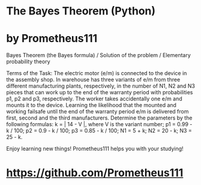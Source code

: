 # The Bayes Theorem (Python)
# by Prometheus111

Bayes Theorem (the Bayes formula) / Solution of the problem / Elementary probability theory 

Terms of the Task:
The electric motor (e/m) is connected to the device in the assembly shop.
In warehouse has three variants of e/m from three different manufacturing plants,
respectively, in the number of N1, N2 and N3 pieces that can work up to the end of
the warranty period with probabilities p1, p2 and p3, respectively.
The worker takes accidentally one e/m and mounts it to the device.
Learning the likelihood that the mounted and working failsafe until the end of
the warranty period e/m is delivered from first, second and the third manufacturers.
Determine the parameters by the following formulas:
k = | 14 - V |, where V is the variant number; 
p1 = 0.99 - k / 100; 
p2 = 0.9 - k / 100; 
p3 = 0.85 - k / 100; 
N1 = 5 + k; 
N2 = 20 - k; 
N3 = 25 - k.

Enjoy learning new things! Prometheus111 helps you with your studying!
# https://github.com/Prometheus111 
